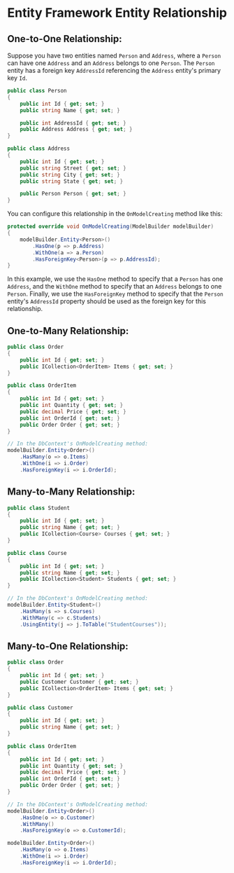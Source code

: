# Entity Framework Entity Relationship 

## One-to-One Relationship:

Suppose you have two entities named `Person` and `Address`, where a `Person` can have one `Address` and an `Address` belongs to one `Person`. The `Person` entity has a foreign key `AddressId` referencing the `Address` entity's primary key `Id`.

```c#
public class Person
{
    public int Id { get; set; }
    public string Name { get; set; }

    public int AddressId { get; set; }
    public Address Address { get; set; }
}

public class Address
{
    public int Id { get; set; }
    public string Street { get; set; }
    public string City { get; set; }
    public string State { get; set; }

    public Person Person { get; set; }
}
```

You can configure this relationship in the `OnModelCreating` method like this:

```c#
protected override void OnModelCreating(ModelBuilder modelBuilder)
{
    modelBuilder.Entity<Person>()
        .HasOne(p => p.Address)
        .WithOne(a => a.Person)
        .HasForeignKey<Person>(p => p.AddressId);
}
```

In this example, we use the `HasOne` method to specify that a `Person` has one `Address`, and the `WithOne` method to specify that an `Address` belongs to one `Person`. Finally, we use the `HasForeignKey` method to specify that the `Person` entity's `AddressId` property should be used as the foreign key for this relationship.


## One-to-Many Relationship:

```c#
public class Order
{
    public int Id { get; set; }
    public ICollection<OrderItem> Items { get; set; }
}

public class OrderItem
{
    public int Id { get; set; }
    public int Quantity { get; set; }
    public decimal Price { get; set; }
    public int OrderId { get; set; }
    public Order Order { get; set; }
}

// In the DbContext's OnModelCreating method:
modelBuilder.Entity<Order>()
    .HasMany(o => o.Items)
    .WithOne(i => i.Order)
    .HasForeignKey(i => i.OrderId);

```

## Many-to-Many Relationship:

```c#
public class Student
{
    public int Id { get; set; }
    public string Name { get; set; }
    public ICollection<Course> Courses { get; set; }
}

public class Course
{
    public int Id { get; set; }
    public string Name { get; set; }
    public ICollection<Student> Students { get; set; }
}

// In the DbContext's OnModelCreating method:
modelBuilder.Entity<Student>()
    .HasMany(s => s.Courses)
    .WithMany(c => c.Students)
    .UsingEntity(j => j.ToTable("StudentCourses"));

```

## Many-to-One Relationship:

```C#
public class Order
{
    public int Id { get; set; }
    public Customer Customer { get; set; }
    public ICollection<OrderItem> Items { get; set; }
}

public class Customer
{
    public int Id { get; set; }
    public string Name { get; set; }
}

public class OrderItem
{
    public int Id { get; set; }
    public int Quantity { get; set; }
    public decimal Price { get; set; }
    public int OrderId { get; set; }
    public Order Order { get; set; }
}

// In the DbContext's OnModelCreating method:
modelBuilder.Entity<Order>()
    .HasOne(o => o.Customer)
    .WithMany()
    .HasForeignKey(o => o.CustomerId);

modelBuilder.Entity<Order>()
    .HasMany(o => o.Items)
    .WithOne(i => i.Order)
    .HasForeignKey(i => i.OrderId);

```

